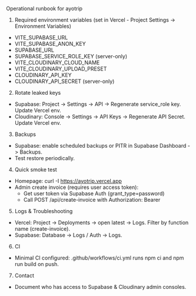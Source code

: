 Operational runbook for ayotrip

1) Required environment variables (set in Vercel - Project Settings -> Environment Variables)

- VITE_SUPABASE_URL
- VITE_SUPABASE_ANON_KEY
- SUPABASE_URL
- SUPABASE_SERVICE_ROLE_KEY (server-only)
- VITE_CLOUDINARY_CLOUD_NAME
- VITE_CLOUDINARY_UPLOAD_PRESET
- CLOUDINARY_API_KEY
- CLOUDINARY_API_SECRET (server-only)

2) Rotate leaked keys

- Supabase: Project -> Settings -> API -> Regenerate service_role key. Update Vercel env.
- Cloudinary: Console -> Settings -> API Keys -> Regenerate API Secret. Update Vercel env.

3) Backups

- Supabase: enable scheduled backups or PITR in Supabase Dashboard -> Backups.
- Test restore periodically.

4) Quick smoke test

- Homepage: curl -I https://ayotrip.vercel.app
- Admin create invoice (requires user access token):
  - Get user token via Supabase Auth (grant_type=password)
  - Call POST /api/create-invoice with Authorization: Bearer <token>

5) Logs & Troubleshooting

- Vercel: Project -> Deployments -> open latest -> Logs. Filter by function name (create-invoice).
- Supabase: Database -> Logs / Auth -> Logs.

6) CI

- Minimal CI configured: .github/workflows/ci.yml runs npm ci and npm run build on push.

7) Contact

- Document who has access to Supabase & Cloudinary admin consoles.
